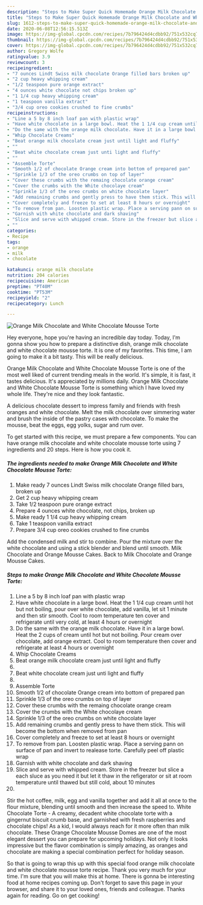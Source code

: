 ```yaml
---
description: "Steps to Make Super Quick Homemade Orange Milk Chocolate and White Chocolate Mousse Torte"
title: "Steps to Make Super Quick Homemade Orange Milk Chocolate and White Chocolate Mousse Torte"
slug: 1612-steps-to-make-super-quick-homemade-orange-milk-chocolate-and-white-chocolate-mousse-torte
date: 2020-06-08T12:56:15.513Z
image: https://img-global.cpcdn.com/recipes/7b796424d4cdbb92/751x532cq70/orange-milk-chocolate-and-white-chocolate-mousse-torte-recipe-main-photo.jpg
thumbnail: https://img-global.cpcdn.com/recipes/7b796424d4cdbb92/751x532cq70/orange-milk-chocolate-and-white-chocolate-mousse-torte-recipe-main-photo.jpg
cover: https://img-global.cpcdn.com/recipes/7b796424d4cdbb92/751x532cq70/orange-milk-chocolate-and-white-chocolate-mousse-torte-recipe-main-photo.jpg
author: Gregory Wolfe
ratingvalue: 3.9
reviewcount: 3
recipeingredient:
- "7 ounces Lindt Swiss milk chocolate Orange filled bars broken up"
- "2 cup heavy whipping cream"
- "1/2 teaspoon pure orange extract"
- "4 ounces white chocolate not chips broken up"
- "1 1/4 cup heavy whipping cream"
- "1 teaspoon vanilla extract"
- "3/4 cup oreo cookies crushed to fine crumbs"
recipeinstructions:
- "Line a 5 by 8 inch loaf pan with plastic wrap"
- "Have white chocolate in a large bowl. Heat the 1 1/4 cup cream until hot but not boiling, pour over white chocolate, add vanilla, let sit 1 minute and then stir smooth. Cool to room temperature ten cover and refrigerate until very cold, at least 4 hours or overnight"
- "Do the same with the orange milk chocolate. Have it in a large bowl. Heat the 2 cups of cream until hot but not boiling. Pour cream over chocolate, add orange extract. Cool to room temperature then cover and refrigerate at least 4 hours or overnight"
- "Whip Chocolate Creams"
- "Beat orange milk chocolate cream just until light and fluffy"
- ""
- "Beat white chocolate cream just unti light and fluffy"
- ""
- "Assemble Torte"
- "Smooth 1/2 of chocolate Orange cream into bottom of prepared pan"
- "Sprinkle 1/3 of the oreo crumbs on top of layer"
- "Cover these crumbs with the remaing chocolate orange cream"
- "Cover the crumbs with the White chocolaye cream"
- "Sprinkle 1/3 of the oreo crumbs on white chocolate layer"
- "Add remaining crumbs and gently press to have them stick. This will become the bottom when removed from pan"
- "Cover completely and freeze to set at least 8 hours or overnight"
- "To remove from pan. Loosten plastic wrap. Place a serving pann on surface of pan and invert to realease torte. Carefully peel off plastic wrap"
- "Garnish with white chocolate and dark shaving"
- "Slice and serve with whipped cream. Store in the freezer but slice a each sluce as you need it but let it thaw in the refigerator or sit at room temperature until thawed but still cold, about 10 minutes"
- ""
categories:
- Recipe
tags:
- orange
- milk
- chocolate

katakunci: orange milk chocolate 
nutrition: 204 calories
recipecuisine: American
preptime: "PT40M"
cooktime: "PT53M"
recipeyield: "2"
recipecategory: Lunch

---
```



![Orange Milk Chocolate and White Chocolate Mousse Torte](https://img-global.cpcdn.com/recipes/7b796424d4cdbb92/751x532cq70/orange-milk-chocolate-and-white-chocolate-mousse-torte-recipe-main-photo.jpg)

Hey everyone, hope you're having an incredible day today. Today, I'm gonna show you how to prepare a distinctive dish, orange milk chocolate and white chocolate mousse torte. It is one of my favorites. This time, I am going to make it a bit tasty. This will be really delicious.

Orange Milk Chocolate and White Chocolate Mousse Torte is one of the most well liked of current trending meals in the world. It's simple, it is fast, it tastes delicious. It's appreciated by millions daily. Orange Milk Chocolate and White Chocolate Mousse Torte is something which I have loved my whole life. They're nice and they look fantastic.

A delicious chocolate dessert to impress family and friends with fresh oranges and white chocolate. Melt the milk chocolate over simmering water and brush the inside of the pastry cases with chocolate. To make the mousse, beat the eggs, egg yolks, sugar and rum over.


To get started with this recipe, we must prepare a few components. You can have orange milk chocolate and white chocolate mousse torte using 7 ingredients and 20 steps. Here is how you cook it.

<!--inarticleads1-->

##### The ingredients needed to make Orange Milk Chocolate and White Chocolate Mousse Torte:

1. Make ready 7 ounces Lindt Swiss milk chocolate Orange filled bars, broken up
1. Get 2 cup heavy whipping cream
1. Take 1/2 teaspoon pure orange extract
1. Prepare 4 ounces white chocolate, not chips, broken up
1. Make ready 1 1/4 cup heavy whipping cream
1. Take 1 teaspoon vanilla extract
1. Prepare 3/4 cup oreo cookies crushed to fine crumbs


Add the condensed milk and stir to combine. Pour the mixture over the white chocolate and using a stick blender and blend until smooth. Milk Chocolate and Orange Mousse Cakes. Back to Milk Chocolate and Orange Mousse Cakes. 

<!--inarticleads2-->

##### Steps to make Orange Milk Chocolate and White Chocolate Mousse Torte:

1. Line a 5 by 8 inch loaf pan with plastic wrap
1. Have white chocolate in a large bowl. Heat the 1 1/4 cup cream until hot but not boiling, pour over white chocolate, add vanilla, let sit 1 minute and then stir smooth. Cool to room temperature ten cover and refrigerate until very cold, at least 4 hours or overnight
1. Do the same with the orange milk chocolate. Have it in a large bowl. Heat the 2 cups of cream until hot but not boiling. Pour cream over chocolate, add orange extract. Cool to room temperature then cover and refrigerate at least 4 hours or overnight
1. Whip Chocolate Creams
1. Beat orange milk chocolate cream just until light and fluffy
1. 
1. Beat white chocolate cream just unti light and fluffy
1. 
1. Assemble Torte
1. Smooth 1/2 of chocolate Orange cream into bottom of prepared pan
1. Sprinkle 1/3 of the oreo crumbs on top of layer
1. Cover these crumbs with the remaing chocolate orange cream
1. Cover the crumbs with the White chocolaye cream
1. Sprinkle 1/3 of the oreo crumbs on white chocolate layer
1. Add remaining crumbs and gently press to have them stick. This will become the bottom when removed from pan
1. Cover completely and freeze to set at least 8 hours or overnight
1. To remove from pan. Loosten plastic wrap. Place a serving pann on surface of pan and invert to realease torte. Carefully peel off plastic wrap
1. Garnish with white chocolate and dark shaving
1. Slice and serve with whipped cream. Store in the freezer but slice a each sluce as you need it but let it thaw in the refigerator or sit at room temperature until thawed but still cold, about 10 minutes
1. 


Stir the hot coffee, milk, egg and vanilla together and add it all at once to the flour mixture, blending until smooth and then increase the speed to. White Chocolate Torte - A creamy, decadent white chocolate torte with a gingernut biscuit crumb base, and garnished with fresh raspberries and chocolate chips! As a kid, I would always reach for it more often than milk chocolate. These Orange Chocolate Mousse Domes are one of the most elegant dessert you can prepare for upcoming holidays. Not only it looks impressive but the flavor combination is simply amazing, as oranges and chocolate are making a special combination perfect for holiday season. 

So that is going to wrap this up with this special food orange milk chocolate and white chocolate mousse torte recipe. Thank you very much for your time. I'm sure that you will make this at home. There is gonna be interesting food at home recipes coming up. Don't forget to save this page in your browser, and share it to your loved ones, friends and colleague. Thanks again for reading. Go on get cooking!
